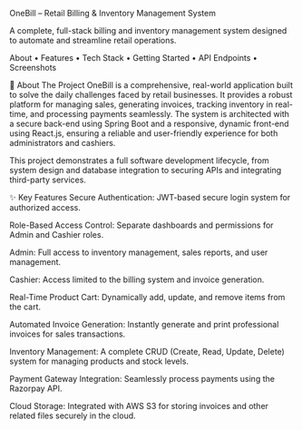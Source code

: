 OneBill – Retail Billing & Inventory Management System

A complete, full-stack billing and inventory management system designed to automate and streamline retail operations.

About •
Features •
Tech Stack •
Getting Started •
API Endpoints •
Screenshots

📖 About The Project
OneBill is a comprehensive, real-world application built to solve the daily challenges faced by retail businesses. It provides a robust platform for managing sales, generating invoices, tracking inventory in real-time, and processing payments seamlessly. The system is architected with a secure back-end using Spring Boot and a responsive, dynamic front-end using React.js, ensuring a reliable and user-friendly experience for both administrators and cashiers.

This project demonstrates a full software development lifecycle, from system design and database integration to securing APIs and integrating third-party services.

✨ Key Features
Secure Authentication: JWT-based secure login system for authorized access.

Role-Based Access Control: Separate dashboards and permissions for Admin and Cashier roles.

Admin: Full access to inventory management, sales reports, and user management.

Cashier: Access limited to the billing system and invoice generation.

Real-Time Product Cart: Dynamically add, update, and remove items from the cart.

Automated Invoice Generation: Instantly generate and print professional invoices for sales transactions.

Inventory Management: A complete CRUD (Create, Read, Update, Delete) system for managing products and stock levels.

Payment Gateway Integration: Seamlessly process payments using the Razorpay API.

Cloud Storage: Integrated with AWS S3 for storing invoices and other related files securely in the cloud.

